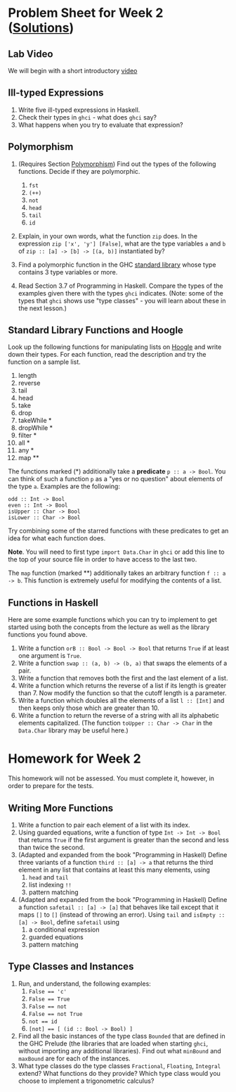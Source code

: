 # Problem Sheet for Week 2 ([Solutions](./solutions/ProblemSheet-Week2-solutions.md))

## Lab Video

We will begin with a short introductory [video](https://bham.cloud.panopto.eu/Panopto/Pages/Viewer.aspx?id=ea24b3c5-c0ed-4544-ae13-af2300d9503f)

## Ill-typed Expressions

1. Write five ill-typed expressions in Haskell. 
2. Check their types in `ghci` - what does `ghci` say? 
3. What happens when you try to evaluate that expression?

## Polymorphism

1. (Requires Section [Polymorphism](../LectureNotes/Sections/polymorphism.md)) 
   Find out the types of the following functions. Decide if they are polymorphic.
   1. `fst`
   2. `(++)`
   3. `not`
   4. `head`
   5. `tail`
   6. `id`

2. Explain, in your own words, what the function `zip` does. In the expression `zip ['x', 'y'] [False]`, what are the type variables `a` and `b` of `zip :: [a] -> [b] -> [(a, b)]` instantiated by?

3. Find a polymorphic function in the GHC [standard library](https://hackage.haskell.org/package/base-4.17.0.0/docs/Prelude.html) whose type contains 3 type variables or more.

4. Read Section 3.7 of Programming in Haskell. Compare the types of the examples given there with the types `ghci` indicates. (Note: some of the types that `ghci` shows use "type classes" - you will learn about these in the next lesson.)

## Standard Library Functions and Hoogle

Look up the following functions for manipulating lists on
[Hoogle](https://hoogle.haskell.org/) and write down their types.  For
each function, read the description and try the function on a sample list.

1. length
1. reverse
1. tail
1. head
1. take
1. drop 
1. takeWhile *
1. dropWhile *
1. filter *
1. all *
1. any *
1. map ** 

The functions marked (*) additionally take a **predicate** `p :: a -> Bool`.  You can think of such a function `p` as a "yes or no question" about elements of the type `a`.  Examples are the following:
```
odd :: Int -> Bool
even :: Int -> Bool
isUpper :: Char -> Bool
isLower :: Char -> Bool
```
Try combining some of the starred functions with these predicates to get an idea for what each function does.

**Note**.  You will need to first type `import Data.Char` in `ghci` or add this line to the top of your source file in order to have access to the last two.

The `map` function (marked **) additionally takes an arbitrary function `f :: a -> b`.  This function is extremely useful for modifying the contents of a list.

## Functions in Haskell

Here are some example functions which you can try to implement to get started using both the concepts from the lecture as well as the library functions you found above.

1. Write a function `orB :: Bool -> Bool -> Bool` that returns `True` if at least one argument is `True`.
1. Write a function `swap :: (a, b) -> (b, a)` that swaps the elements of a pair.
1. Write a function that removes both the first and the last element of a list.
1. Write a function which returns the reverse of a list if its length is greater than 7.  Now modify the function so that the cutoff length is a parameter.
1. Write a function which doubles all the elements of a list `l :: [Int]` and then keeps only those which are greater than 10. 
1. Write a function to return the reverse of a string with all its alphabetic elements capitalized. (The function `toUpper :: Char -> Char` in the `Data.Char` library may be useful here.)

# Homework for Week 2

This homework will not be assessed.  You must complete it, however, in order to prepare for the tests.

## Writing More Functions

1. Write a function to pair each element of a list with its index.
1. Using guarded equations, write a function of type `Int -> Int -> Bool` that returns `True` if the first argument is greater than the second and less than twice the second.
1. (Adapted and expanded from the book "Programming in Haskell)
   Define three variants of a function `third :: [a] -> a` that returns the third element in any list that contains at least this many elements, using
    1. `head` and `tail`
    1. list indexing `!!`
    1. pattern matching
1. (Adapted and expanded from the book "Programming in Haskell)
   Define a function `safetail :: [a] -> [a]` that behaves like tail except that it maps `[]` to `[]` (instead of throwing an error). Using `tail` and `isEmpty :: [a] -> Bool`,
   define `safetail` using
   1. a conditional expression
   1. guarded equations
   1. pattern matching

## Type Classes and Instances 

1. Run, and understand, the following examples:
    1. `False == 'c'`
    2. `False == True`
    3. `False == not`
    4. `False == not True`
    5. `not == id`
    6. `[not] == [ (id :: Bool -> Bool) ]`
1. Find all the basic instances of the type class `Bounded` that are defined in the GHC Prelude (the libraries that are loaded when starting `ghci`, without importing any additional libraries). Find out what `minBound` and `maxBound` are for each of the instances.
2. What type classes do the type classes `Fractional`, `Floating`, `Integral` extend? What functions do they provide? Which type class would you choose to implement a trigonometric calculus?
